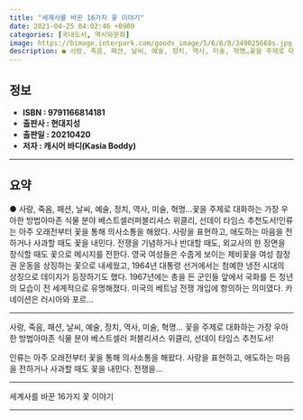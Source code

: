 ```yaml
---
title: "세계사를 바꾼 16가지 꽃 이야기"
date: 2021-04-25 04:02:46 +0900
categories: [국내도서, 역사와문화]
image: https://bimage.interpark.com/goods_image/5/6/6/8/349025668s.jpg
description: ● 사랑, 죽음, 패션, 날씨, 예술, 정치, 역사, 미술, 혁명…꽃을 주제로 대화하는 가장 우아한 방법아마존 식물 분야 베스트셀러퍼블리셔스 위클리, 선데이 타임스 추천도서!인류는 아주 오래전부터 꽃을 통해 의사소통을 해왔다. 사랑을 표현하고, 애도하는 마음을 전하거나 사과할 때도 꽃
---
```


## **정보**

- **ISBN : 9791166814181**
- **출판사 : 현대지성**
- **출판일 : 20210420**
- **저자 : 캐시어 바디(Kasia Boddy)**

------



## **요약**

●  사랑, 죽음, 패션, 날씨, 예술, 정치, 역사, 미술, 혁명…꽃을 주제로 대화하는 가장 우아한 방법아마존 식물 분야 베스트셀러퍼블리셔스 위클리, 선데이 타임스 추천도서!인류는 아주 오래전부터 꽃을 통해 의사소통을 해왔다. 사랑을 표현하고, 애도하는 마음을 전하거나 사과할 때도 꽃을 내민다. 전쟁을 기념하거나 반대할 때도, 외교사의 한 장면을 장식할 때도 꽃으로 메시지를 전한다. 영국 여성들은 수줍게 보이는 제비꽃을 여성 참정권 운동을 상징하는 꽃으로 내세웠고, 1964년 대통령 선거에서는 첨예한 냉전 시대의 상징으로 데이지가 등장하기도 했다. 1967년에는 총을 든 군인들 앞에서 국화를 든 청년의 모습이 전 세계적으로 유명해졌다. 미국의 베트남 전쟁 개입에 항의하는 의미였다. 카네이션은 러시아와 포르...

------

사랑, 죽음, 패션, 날씨, 예술, 정치, 역사, 미술, 혁명…
꽃을 주제로 대화하는 가장 우아한 방법아마존 식물 분야 베스트셀러
퍼블리셔스 위클리, 선데이 타임스 추천도서!

인류는 아주 오래전부터 꽃을 통해 의사소통을 해왔다. 사랑을 표현하고, 애도하는 마음을 전하거나 사과할 때도 꽃을 내민다. 전쟁을... 

------


세계사를 바꾼 16가지 꽃 이야기 

------


